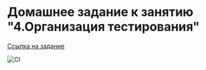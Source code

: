 # Домашнее задание к занятию "4.Организация тестирования"

[Ссылка на задание](https://github.com/Artyouhan/test.e2e/)

![CI](https://github.com/Artyouhan/test.e2e/actions/workflows/webpack.yml/badge.svg)
